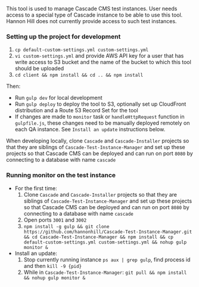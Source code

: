 This tool is used to manage Cascade CMS test instances. User needs access to a special type of Cascade instance to be able to use this tool. 
Hannon Hill does not currently provide access to such test instances. 

### Setting up the project for development

1. `cp default-custom-settings.yml custom-settings.yml`
2. `vi custom-settings.yml` and provide AWS API key for a user that has write access to S3 bucket and the name of the bucket to which this tool should be uploaded
3. `cd client && npm install && cd .. && npm install`

Then:

- Run `gulp dev` for local development
- Run `gulp deploy` to deploy the tool to S3, optionally set up CloudFront distribution and a Route 53 Record Set for the tool
- If changes are made to `monitor` task or `handleHttpRequest` function in `gulpfile.js`, these changes need to be manually deployed remotely on each QA instance. See `Install an update` instructions below.

When developing locally, clone `Cascade` and `Cascade-Installer` projects so that they are siblings of `Cascade-Test-Instance-Manager` and set up these projects so that Cascade CMS can be deployed and can run on port `8080` by connecting to a database with name `cascade`


### Running monitor on the test instance

- For the first time: 
  1. Clone `Cascade` and `Cascade-Installer` projects so that they are siblings of `Cascade-Test-Instance-Manager` and set up these projects so that Cascade CMS can be deployed and can run on port `8080` by connecting to a database with name `cascade`
  2. Open ports `3001` and `3002`
  3. `npm install -g gulp && git clone https://github.com/hannonhill/Cascade-Test-Instance-Manager.git && cd Cascade-Test-Instance-Manager && npm install && cp default-custom-settings.yml custom-settings.yml && nohup gulp monitor &`
- Install an update:
  1. Stop currently running instance `ps aux | grep gulp`, find process id and then `kill -9 {pid}` 
  2. While in `Cascade-Test-Instance-Manager`: `git pull && npm install && nohup gulp monitor &`
